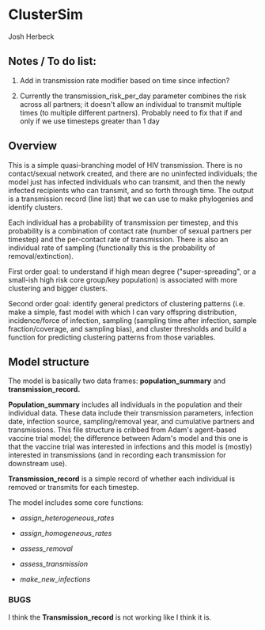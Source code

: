 # ClusterSim

Josh Herbeck

## Notes / To do list:

1. Add in transmission rate modifier based on time since infection?

2. Currently the transmission_risk_per_day parameter combines the risk across all partners; it doesn't allow an individual to transmit multiple times (to multiple different partners). Probably need to fix that if and only if we use timesteps greater than 1 day

## Overview

This is a simple quasi-branching model of HIV transmission. There is no contact/sexual 
network created, and there are no uninfected individuals; the model just has infected
individuals who can transmit, and then the newly infected recipients who can transmit, 
and so forth through time. The output is a transmission record (line list) that 
we can use to make phylogenies and identify clusters.

Each individual has a probability of transmission per timestep, and this probability 
is a combination of contact rate (number of sexual partners per timestep) and the 
per-contact rate of transmission. There is also an individual rate of sampling 
(functionally this is the probability of removal/extinction).

First order goal:  to understand if high mean degree ("super-spreading", or a 
small-ish high risk core group/key population) is associated with more clustering 
and bigger clusters. 

Second order goal:  identify general predictors of clustering patterns (i.e. make a
simple, fast model with which I can vary offspring distribution, incidence/force 
of infection, sampling (sampling time after infection, sample fraction/coverage, and
sampling bias), and cluster thresholds and build a function for predicting clustering
patterns from those variables.


## Model structure

The model is basically two data frames:  **population_summary** and **transmission_record.**

**Population_summary** includes all individuals in the population and their individual 
data. These data include their transmission parameters, infection date, infection 
source, sampling/removal year, and cumulative partners and transmissions. This file
structure is cribbed from Adam's agent-based vaccine trial model; the difference
between Adam's model and this one is that the vaccine trial was interested in 
infections and this model is (mostly) interested in transmissions (and in recording
each transmission for downstream use).

**Transmission_record** is a simple record of whether each individual is removed or
transmits for each timestep. 

The model includes some core functions:

* *assign_heterogeneous_rates*

* *assign_homogeneous_rates*

* *assess_removal*

* *assess_transmission*

* *make_new_infections*



### BUGS

I think the **Transmission_record** is not working like I think it is. 

